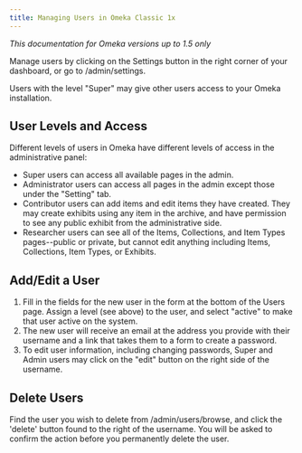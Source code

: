 ```yaml
---
title: Managing Users in Omeka Classic 1x
---
```

*This documentation for Omeka versions up to 1.5 only*

Manage users by clicking on the Settings button in the right corner of your dashboard, or go to /admin/settings.

Users with the level "Super" may give other users access to your Omeka installation.

User Levels and Access
-----------------------------------------------------------

Different levels of users in Omeka have different levels of access in the administrative panel:

-   Super users can access all available pages in the admin.
-   Administrator users can access all pages in the admin except those under the "Setting" tab.
-   Contributor users can add items and edit items they have created. They may create exhibits using any item in the archive, and have permission to see any public exhibit from the administrative side.
-   Researcher users can see all of the Items, Collections, and Item Types pages--public or private, but cannot edit anything including Items, Collections, Item Types, or Exhibits.

Add/Edit a User
----------------------------------------------------------------

1.  Fill in the fields for the new user in the form at the bottom of the Users page. Assign a level (see above) to the user, and select "active" to make that user active on the system.
2.  The new user will receive an email at the address you provide with their username and a link that takes them to a form to create a password.
3.  To edit user information, including changing passwords, Super and Admin users may click on the "edit" button on the right side of the username.

Delete Users 
---------------------------------------------------------------

Find the user you wish to delete from /admin/users/browse, and click the 'delete' button found to the right of the username. You will be asked to confirm the action before you permanently delete the user.
